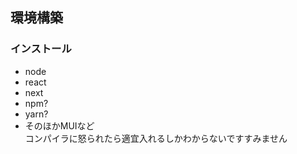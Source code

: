 ## 環境構築
### インストール
- node
- react
- next
- npm?
- yarn?
- そのほかMUIなど<br>コンパイラに怒られたら適宜入れるしかわからないですすみません